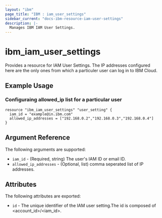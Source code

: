 ```yaml
---
layout: "ibm"
page_title: "IBM : iam_user_settings"
sidebar_current: "docs-ibm-resource-iam-user-settings"
description: |-
  Manages IBM IAM User Settings.
---
```


# ibm\_iam_user_settings

Provides a resource for IAM User Settings. The IP addresses configured here are the only ones from which a particuler user can log in to IBM Cloud.

## Example Usage

### Configuraing allowed_ip list for a particular user

```hcl
resource "ibm_iam_user_settings" "user_setting" {
  iam_id = "example@in.ibm.com"
  allowed_ip_addresses = ["192.168.0.2","192.168.0.3","192.168.0.4"]
}

```

## Argument Reference

The following arguments are supported:

* `iam_id` - (Required, string) The user's IAM ID or email ID. 
* `allowed_ip_addresses` - (Optional, list) comma seperated list of IP addresses.

## Attributes

The following attributes are exported:

* `id` - The unique identifier of the IAM user setting.The id is composed of \<account_id\>/\<iam_id\>.
